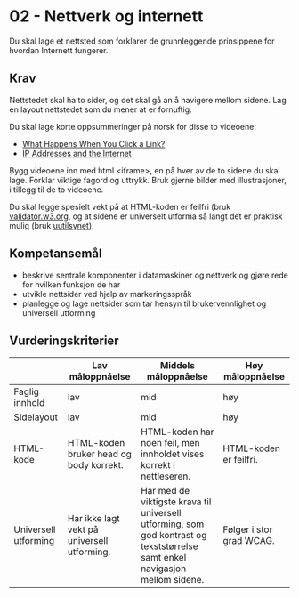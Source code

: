# 02 - Nettverk og internett

Du skal lage et nettsted som forklarer de grunnleggende prinsippene for hvordan 
Internett fungerer.

## Krav

Nettstedet skal ha to sider, og det skal gå an å navigere mellom 
sidene. Lag en layout nettstedet som du mener at er fornuftig.

Du skal lage korte oppsummeringer på norsk for disse to videoene:

* [What Happens When You Click a Link?](https://www.youtube.com/watch?v=keo0dglCj7I)
* [IP Addresses and the Internet](https://www.youtube.com/watch?v=L6bDA5FK6gs)

Bygg videoene inn med html &lt;iframe&gt;, en på hver av de to sidene du skal lage.
Forklar viktige fagord og uttrykk. Bruk gjerne bilder med illustrasjoner,
i tillegg til de to videoene.

Du skal legge spesielt vekt på at HTML-koden er feilfri (bruk 
[validator.w3.org](https://validator.w3.org), og at sidene 
er universelt utforma så langt det er praktisk mulig (bruk 
[uutilsynet](https://www.uutilsynet.no/wcag-standarden/losningsforslag-nettsider/36)).

## Kompetansemål

* beskrive sentrale komponenter i datamaskiner og nettverk og gjøre rede for hvilken funksjon de har
* utvikle nettsider ved hjelp av markeringsspråk
* planlegge og lage nettsider som tar hensyn til brukervennlighet og universell utforming

## Vurderingskriterier

|                      | Lav måloppnåelse                                                                         | Middels måloppnåelse                                                                                                         | Høy måloppnåelse                                                                                                                                     |
|----------------------|------------------------------------------------------------------------------------------|------------------------------------------------------------------------------------------------------------------------------|------------------------------------------------------------------------------------------------------------------------------------------------------|
| Faglig innhold       | lav | mid | høy |
| Sidelayout           | lav | mid | høy |
| HTML-kode            | HTML-koden bruker head og body korrekt.                                                  | HTML-koden har noen feil, men innholdet vises korrekt i nettleseren.                                                         | HTML-koden er feilfri.                                                                                                                               |
| Universell utforming | Har ikke lagt vekt på universell utforming.                                              | Har med de viktigste krava til universell utforming, som god kontrast og tekststørrelse samt enkel navigasjon mellom sidene. | Følger i stor grad WCAG.                                                                                                                             |